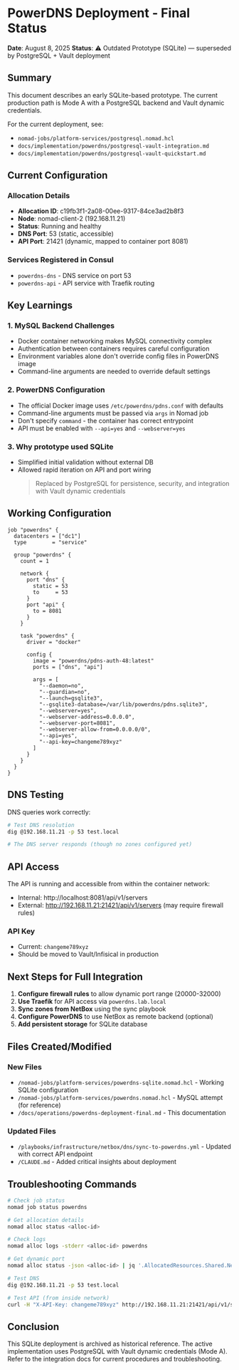 # PowerDNS Deployment - Final Status

**Date**: August 8, 2025
**Status**: ⚠️ Outdated Prototype (SQLite) — superseded by PostgreSQL + Vault deployment

## Summary

This document describes an early SQLite-based prototype. The current production path is Mode A with a PostgreSQL backend and Vault dynamic credentials.

For the current deployment, see:

- `nomad-jobs/platform-services/postgresql.nomad.hcl`
- `docs/implementation/powerdns/postgresql-vault-integration.md`
- `docs/implementation/powerdns/postgresql-vault-quickstart.md`

## Current Configuration

### Allocation Details

- **Allocation ID**: c19fb3f1-2a08-00ee-9317-84ce3ad2b8f3
- **Node**: nomad-client-2 (192.168.11.21)
- **Status**: Running and healthy
- **DNS Port**: 53 (static, accessible)
- **API Port**: 21421 (dynamic, mapped to container port 8081)

### Services Registered in Consul

- `powerdns-dns` - DNS service on port 53
- `powerdns-api` - API service with Traefik routing

## Key Learnings

### 1. MySQL Backend Challenges

- Docker container networking makes MySQL connectivity complex
- Authentication between containers requires careful configuration
- Environment variables alone don't override config files in PowerDNS image
- Command-line arguments are needed to override default settings

### 2. PowerDNS Configuration

- The official Docker image uses `/etc/powerdns/pdns.conf` with defaults
- Command-line arguments must be passed via `args` in Nomad job
- Don't specify `command` - the container has correct entrypoint
- API must be enabled with `--api=yes` and `--webserver=yes`

### 3. Why prototype used SQLite

- Simplified initial validation without external DB
- Allowed rapid iteration on API and port wiring
  > Replaced by PostgreSQL for persistence, security, and integration with Vault dynamic credentials

## Working Configuration

```hcl
job "powerdns" {
  datacenters = ["dc1"]
  type        = "service"

  group "powerdns" {
    count = 1

    network {
      port "dns" {
        static = 53
        to     = 53
      }
      port "api" {
        to = 8081
      }
    }

    task "powerdns" {
      driver = "docker"

      config {
        image = "powerdns/pdns-auth-48:latest"
        ports = ["dns", "api"]

        args = [
          "--daemon=no",
          "--guardian=no",
          "--launch=gsqlite3",
          "--gsqlite3-database=/var/lib/powerdns/pdns.sqlite3",
          "--webserver=yes",
          "--webserver-address=0.0.0.0",
          "--webserver-port=8081",
          "--webserver-allow-from=0.0.0.0/0",
          "--api=yes",
          "--api-key=changeme789xyz"
        ]
      }
    }
  }
}
```

## DNS Testing

DNS queries work correctly:

```bash
# Test DNS resolution
dig @192.168.11.21 -p 53 test.local

# The DNS server responds (though no zones configured yet)
```

## API Access

The API is running and accessible from within the container network:

- Internal: http://localhost:8081/api/v1/servers
- External: http://192.168.11.21:21421/api/v1/servers (may require firewall rules)

### API Key

- Current: `changeme789xyz`
- Should be moved to Vault/Infisical in production

## Next Steps for Full Integration

1. **Configure firewall rules** to allow dynamic port range (20000-32000)
2. **Use Traefik** for API access via `powerdns.lab.local`
3. **Sync zones from NetBox** using the sync playbook
4. **Configure PowerDNS** to use NetBox as remote backend (optional)
5. **Add persistent storage** for SQLite database

## Files Created/Modified

### New Files

- `/nomad-jobs/platform-services/powerdns-sqlite.nomad.hcl` - Working SQLite configuration
- `/nomad-jobs/platform-services/powerdns.nomad.hcl` - MySQL attempt (for reference)
- `/docs/operations/powerdns-deployment-final.md` - This documentation

### Updated Files

- `/playbooks/infrastructure/netbox/dns/sync-to-powerdns.yml` - Updated with correct API endpoint
- `/CLAUDE.md` - Added critical insights about deployment

## Troubleshooting Commands

```bash
# Check job status
nomad job status powerdns

# Get allocation details
nomad alloc status <alloc-id>

# Check logs
nomad alloc logs -stderr <alloc-id> powerdns

# Get dynamic port
nomad alloc status -json <alloc-id> | jq '.AllocatedResources.Shared.Networks[0].DynamicPorts'

# Test DNS
dig @192.168.11.21 -p 53 test.local

# Test API (from inside network)
curl -H "X-API-Key: changeme789xyz" http://192.168.11.21:21421/api/v1/servers
```

## Conclusion

This SQLite deployment is archived as historical reference. The active implementation uses PostgreSQL with Vault dynamic credentials (Mode A). Refer to the integration docs for current procedures and troubleshooting.

